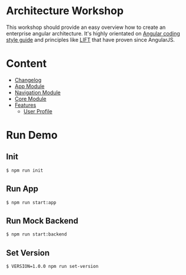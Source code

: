 # Architecture Workshop

This workshop should provide an easy overview how to create an enterprise angular architecture. It's highly orientated on [Angular coding style guide](https://angular.io/guide/styleguide) and principles like [LIFT](https://johnpapa.net/angular-app-structuring-guidelines/) that have proven since AngularJS.

# Content
- [Changelog](./CHANGELOG.md)
- [App Module](./src/app/README.md)
- [Navigation Module](./src/app/navigation/README.md)
- [Core Module](./src/app/core/README.md)
- [Features](./src/app/features/README.md)
  - [User Profile](./src/app/features/user-profile/README.md)

# Run Demo

## Init
```bash
$ npm run init
```

## Run App
```bash
$ npm run start:app
```

## Run Mock Backend
```bash
$ npm run start:backend
```

## Set Version
```bash
$ VERSION=1.0.0 npm run set-version
```

